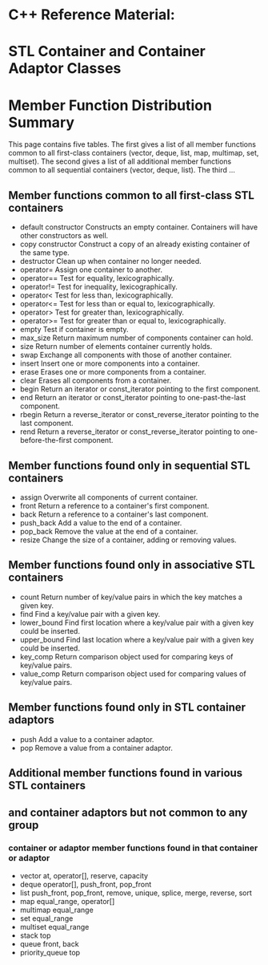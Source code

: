 # C++ Reference Material:
# STL Container and Container Adaptor Classes
# Member Function Distribution Summary

This page contains five tables. The first gives a list of all member functions common to all first-class containers (vector, deque, list, map, multimap, set, multiset). The second gives a list of all additional member functions common to all sequential containers (vector, deque, list). The third ...

 ## Member functions common to all first-class STL containers
- default constructor	Constructs an empty container.
Containers will have other constructors as well.
- copy constructor	Construct a copy of an already existing container of the same type.
- destructor	     Clean up when container no longer needed.
- operator=	    Assign one container to another.
- operator==	Test for equality, lexicographically.
- operator!=	Test for inequality, lexicographically.
- operator<	    Test for less than, lexicographically.
- operator<=	Test for less than or equal to, lexicographically.
- operator>	    Test for greater than, lexicographically.
- operator>=	Test for greater than or equal to, lexicographically.
- empty	        Test if container is empty.
- max_size	    Return maximum number of components container can hold.
- size	        Return number of elements container currently holds.
- swap	        Exchange all components with those of another container.
- insert	    Insert one or more components into a container.
- erase	        Erases one or more components from a container.
- clear	        Erases all components from a container.
- begin	        Return an iterator or const_iterator pointing to the first component.
- end	        Return an iterator or const_iterator pointing to one-past-the-last component.
- rbegin	    Return a reverse_iterator or const_reverse_iterator pointing to the last component.
- rend	        Return a reverse_iterator or const_reverse_iterator pointing to one-before-the-first component.

## Member functions found only in sequential STL containers

- assign	Overwrite all components of current container.
- front	    Return a reference to a container's first component.
- back	    Return a reference to a container's last component.
- push_back	Add a value to the end of a container.
- pop_back	Remove the value at the end of a container.
- resize	Change the size of a container, adding or removing values.

## Member functions found only in associative STL containers
- count	Return number of key/value pairs in which the key matches a given key.
- find	        Find a key/value pair with a given key.
- lower_bound	Find first location where a key/value pair with a given key could be inserted.
- upper_bound	Find last location where a key/value pair with a given key could be inserted.
- key_comp	    Return comparison object used for comparing keys of key/value pairs.
- value_comp	Return comparison object used for comparing values of key/value pairs.

## Member functions found only in STL container adaptors
- push	Add a value to a container adaptor.
- pop	Remove a value from a container adaptor.

## Additional member functions found in various STL containers
## and container adaptors but not common to any group

### container or adaptor	member functions found in that container or adaptor

- vector	        at, operator[], reserve, capacity
- deque	            operator[], push_front, pop_front
- list	            push_front, pop_front, remove, unique, splice, merge, reverse, sort
- map	            equal_range, operator[]
- multimap	        equal_range
- set	            equal_range
- multiset	        equal_range
- stack	            top
- queue	            front, back
- priority_queue	top

